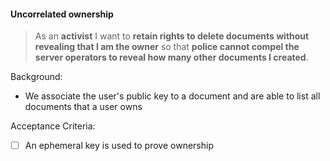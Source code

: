 #### Uncorrelated ownership

> As an **activist** I want to **retain rights to delete documents without
> revealing that I am the owner** so that **police cannot compel the server
> operators to reveal how many other documents I created**.

Background:

* We associate the user's public key to a document and are able to list all
  documents that a user owns

Acceptance Criteria:

* [ ] An ephemeral key is used to prove ownership


